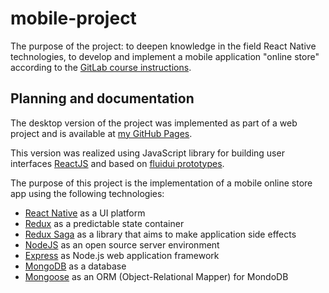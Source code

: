 # mobile-project

The purpose of the project: to deepen knowledge in the field React Native technologies, to develop and implement a mobile application "online store" according to the [GitLab course instructions](https://gitlab.labranet.jamk.fi/TTOW0635/Mobile-Project).  

## Planning and documentation

The desktop version of the project was implemented as part of a web project and is available at [my GitHub Pages](https://sudexp.github.io/online-store/build/).  

This version was realized using JavaScript library for building user interfaces [ReactJS](https://reactjs.org/) and based on [fluidui prototypes](https://www.fluidui.com/editor/live/preview/cF9Ddm5UcTRCVjlTSDdoV3RzYWRwMDh5eEdsbXpvZFZweQ==).  

The purpose of this project is the implementation of a mobile online store app using the following technologies:  

- [React Native](https://facebook.github.io/react-native/) as a UI platform  
- [Redux](https://redux.js.org/) as a predictable state container  
- [Redux Saga](https://redux-saga.js.org/) as a library that aims to make application side effects  
- [NodeJS](https://nodejs.org/en/) as an open source server environment  
- [Express](https://expressjs.com/) as Node.js web application framework  
- [MongoDB](https://www.mongodb.com/) as a database  
- [Mongoose](https://mongoosejs.com/) as an ORM (Object-Relational Mapper) for MondoDB  
